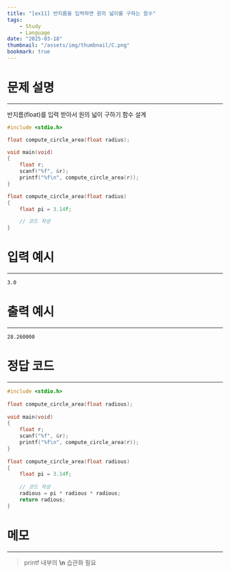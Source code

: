 ```yaml
---
title: "[ex11] 반지름을 입력하면 원의 넓이를 구하는 함수"
tags:
    - Study
    - Language
date: "2025-03-18"
thumbnail: "/assets/img/thumbnail/C.png"
bookmark: true
---
```

# 문제 설명
---
반지름(float)를 입력 받아서 원의 넓이 구하기 함수 설계

```c
#include <stdio.h>

float compute_circle_area(float radius);

void main(void)
{
	float r;
	scanf("%f", &r);
	printf("%f\n", compute_circle_area(r));
}

float compute_circle_area(float radius)
{
	float pi = 3.14f;

	// 코드 작성
}
```

# 입력 예시
---

```
3.0
```

# 출력 예시
---

```
28.260000
```

# 정답 코드
---

```c
#include <stdio.h>
 
float compute_circle_area(float radious);
 
void main(void)
{
    float r;
    scanf("%f", &r);
    printf("%f\n", compute_circle_area(r));
}
 
float compute_circle_area(float radious)
{
    float pi = 3.14f;
 
    // 코드 작성
    radious = pi * radious * radious;
    return radious;
}
```

# 메모
---
> printf 내부의 **\n** 습관화 필요